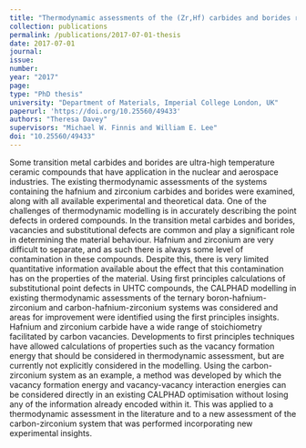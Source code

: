 ```yaml
---
title: "Thermodynamic assessments of the (Zr,Hf) carbides and borides revisited and informed by the calculation of defect formation energies in ZrC"
collection: publications
permalink: /publications/2017-07-01-thesis
date: 2017-07-01
journal: 
issue: 
number: 
year: "2017"
page: 
type: "PhD thesis"
university: "Department of Materials, Imperial College London, UK"
paperurl: 'https://doi.org/10.25560/49433'
authors: "Theresa Davey"
supervisors: "Michael W. Finnis and William E. Lee"
doi: "10.25560/49433"
---
```

Some transition metal carbides and borides are ultra-high temperature ceramic compounds that have application in the nuclear and aerospace industries. The existing thermodynamic assessments of the systems containing the hafnium and zirconium carbides and borides were examined, along with all available experimental and theoretical data. One of the challenges of thermodynamic modelling is in accurately describing the point defects in ordered compounds. In the transition metal carbides and borides, vacancies and substitutional defects are common and play a significant role in determining the material behaviour. Hafnium and zirconium are very difficult to separate, and as such there is always some level of contamination in these compounds. Despite this, there is very limited quantitative information available about the effect that this contamination has on the properties of the material. Using first principles calculations of substitutional point defects in UHTC compounds, the CALPHAD modelling in existing thermodynamic assessments of the ternary boron-hafnium-zirconium and carbon-hafnium-zirconium systems was considered and areas for improvement were identified using the first principles insights. Hafnium and zirconium carbide have a wide range of stoichiometry facilitated by carbon vacancies. Developments to first principles techniques have allowed calculations of properties such as the vacancy formation energy that should be considered in thermodynamic assessment, but are currently not explicitly considered in the modelling. Using the carbon-zirconium system as an example, a method was developed by which the vacancy formation energy and vacancy-vacancy interaction energies can be considered directly in an existing CALPHAD optimisation without losing any of the information already encoded within it. This was applied to a thermodynamic assessment in the literature and to a new assessment of the carbon-zirconium system that was performed incorporating new experimental insights.